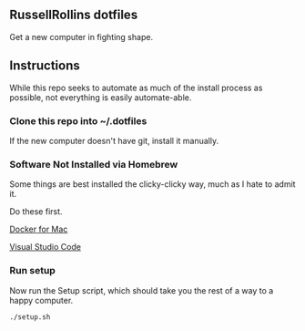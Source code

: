 ## RussellRollins dotfiles

Get a new computer in fighting shape.

## Instructions

While this repo seeks to automate as much of the install process as possible, not everything is easily automate-able.

### Clone this repo into ~/.dotfiles

If the new computer doesn't have git, install it manually.

### Software Not Installed via Homebrew

Some things are best installed the clicky-clicky way, much as I hate to admit it.

Do these first.

[Docker for Mac](https://docs.docker.com/docker-for-mac/install/)

[Visual Studio Code](https://code.visualstudio.com/docs/setup/mac)

### Run setup

Now run the Setup script, which should take you the rest of a way to a happy computer.

```
./setup.sh
```
